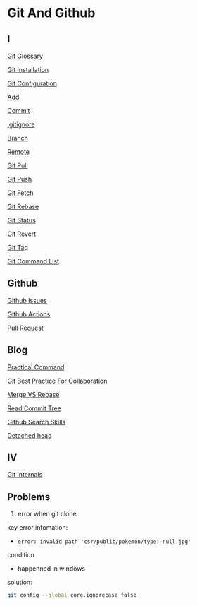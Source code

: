 # Git And Github

## I

[Git Glossary](git-glossary.md)

[Git Installation](git-installation.md)

[Git Configuration](git-configuration.md)

[Add](git-add.md)

[Commit](git-commit.md)

[.gitignore](git-ignore.md)

[Branch](git-branch.md)

[Remote](git-remote.md)

[Git Pull](git-pull.md)

[Git Push](git-push.md)

[Git Fetch](git-fetch.md)

[Git Rebase](git-rebase.md)

[Git Status](git-status.md)

[Git Revert]()

[Git Tag](git-tag.md)

[Git Command List](git-command-list.md)

## Github

[Github Issues](github-issues.md)

[Github Actions](github-actions.md)

[Pull Request](github-pull-request.md)

## Blog

[Practical Command](git-practical-command.md)

[Git Best Practice For Collaboration](git-best-practice-for-collaboration.md)

[Merge VS Rebase](git-merge-vs-rebase.md)

[Read Commit Tree](git-read-commit-tree.md)

[Github Search Skills](github-search-skills.md)

[Detached head](git-detached-head.md)

## IV

[Git Internals](git-internals.md)

## Problems

1. error when git clone

key error infomation:

- `error: invalid path 'csr/public/pokemon/type:-null.jpg'`

condition

- happenned in windows

solution:

```sh
git config --global core.ignorecase false
```
